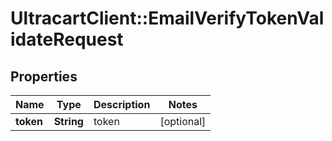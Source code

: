 # UltracartClient::EmailVerifyTokenValidateRequest

## Properties
Name | Type | Description | Notes
------------ | ------------- | ------------- | -------------
**token** | **String** | token | [optional] 


